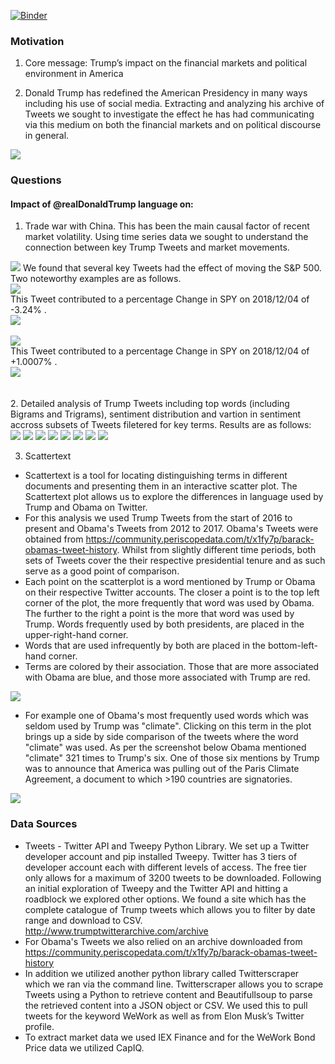 [![Binder](https://mybinder.org/badge_logo.svg)](https://mybinder.org/v2/gh/WIVIV/tweet_this/master)

### Motivation 
1. Core message: Trump’s impact on the financial markets and political environment in America

2. Donald Trump has redefined the American Presidency in many ways including his use of social media. Extracting and analyzing his archive of Tweets we sought to investigate the effect he has had communicating via this medium on both the financial markets and on political discourse in general.

<img src="Images/WordCloud2.png">

    
### Questions
#### Impact of @realDonaldTrump language on:
1) Trade war with China. This has been the main causal factor of recent market volatility. Using time series data we sought to understand the connection between key Trump Tweets and market movements.


<img src="Images/newplot (10).png">
We found that several key Tweets had the effect of moving the S&P 500. Two noteworthy examples are as follows.<br>
<img src="Images/tarrif_man.png"><br>
This Tweet contributed to a percentage Change in SPY on 2018/12/04 of -3.24% .<br>
<img src="Images/newplot (22).png"><br>
<br>
<img src="Images/mexico.png"><br>
This Tweet contributed to a percentage Change in SPY on 2018/12/04 of +1.0007% .<br>
<img src="Images/newplot (21).png"><br>
<br>
<br>
2. Detailed analysis of Trump Tweets including top words (including Bigrams and Trigrams), sentiment distribution and vartion in sentiment accross subsets of Tweets filetered for key terms. Results are as follows:<br>
<img src="Images/newplot (11).png">
<img src="Images/newplot (12).png">
<img src="Images/newplot (13).png">
<img src="Images/newplot (14).png">
<img src="Images/newplot (15).png">
<img src="Images/newplot (16).png">
<img src="Images/newplot (17).png">
<img src="Images/newplot (18).png">

3. Scattertext 
* Scattertext is a tool for locating distinguishing terms in different documents and presenting them in an interactive scatter plot. The Scattertext plot allows us to explore the differences in language used by Trump and Obama on Twitter. 
* For this analysis we used Trump Tweets from the start of 2016 to present and Obama's Tweets from 2012 to 2017. Obama's Tweets were obtained from https://community.periscopedata.com/t/x1fy7p/barack-obamas-tweet-history. Whilst from slightly different time periods, both sets of Tweets cover the their respective presidential tenure and as such serve as a good point of comparison. 
* Each point on the scatterplot is a word mentioned by Trump or Obama on their respective Twitter accounts. The closer a point is to the top left corner of the plot, the more frequently that word was used by Obama. The further to the right a point is the more that word was used by Trump. Words frequently used by both presidents, are placed in the upper-right-hand corner. 
* Words that are used infrequently by both are placed in the bottom-left-hand corner. 
* Terms are colored by their association. Those that are more associated with Obama are blue, and those more associated with Trump are red.


<img src="Images/newplot (19).png">

* For example one of Obama's most frequently used words which was seldom used by Trump was "climate". Clicking on this term in the plot brings up a side by side comparison of the tweets where the word "climate" was used. As per the screenshot below Obama mentioned "climate" 321 times to Trump's six. One of those six mentions by Trump was to announce that America was pulling out of the Paris Climate Agreement, a document to which >190 countries are signatories.

<img src="Images/newplot (20).png">

### Data Sources
* Tweets - Twitter API and Tweepy Python Library. We set up a Twitter developer account and pip installed Tweepy. Twitter has 3 tiers of developer account each with different levels of access. The free tier only allows for a maximum of 3200 tweets to be downloaded. Following an initial exploration of Tweepy and the Twitter API and hitting a roadblock we explored other options. We found a site which has the complete catalogue of Trump tweets which allows you to filter by date range and download to CSV. http://www.trumptwitterarchive.com/archive
* For Obama's Tweets we also relied on an archive downloaded from https://community.periscopedata.com/t/x1fy7p/barack-obamas-tweet-history 
* In addition we utilized another python library called Twitterscraper which we ran via the command line. Twitterscraper allows you to scrape Tweets using a Python to retrieve content and Beautifullsoup to parse the retrieved content into a JSON object or CSV. We used this to pull tweets for the keyword WeWork as well as from Elon Musk’s Twitter profile. 
* To extract market data we used IEX Finance and for the WeWork Bond Price data we utilized CapIQ.

